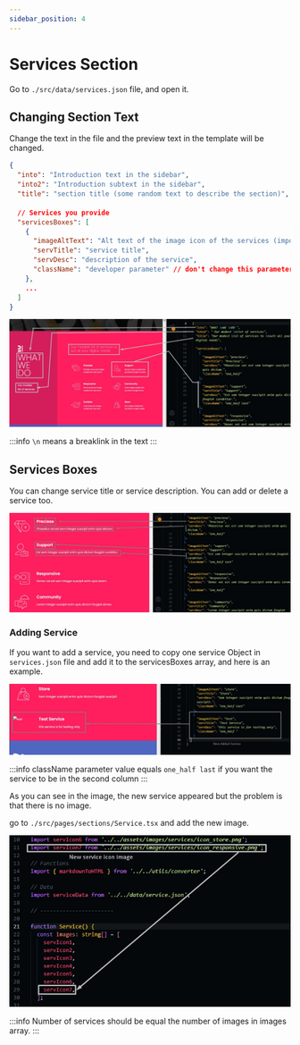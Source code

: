 ```yaml
---
sidebar_position: 4
---
```


# Services Section

Go to `./src/data/services.json` file, and open it.

## Changing Section Text

Change the text in the file and the preview text in the template will be changed.

```json
{
  "into": "Introduction text in the sidebar",
  "into2": "Introduction subtext in the sidebar",
  "title": "section title (some random text to describe the section)",

  // Services you provide
  "servicesBoxes": [
    {
      "imageAltText": "Alt text of the image icon of the services (important in SEO)",
      "servTitle": "service title",
      "servDesc": "description of the service",
      "className": "developer parameter" // don't change this parameter
    },
    ...
  ]
}
```

![services](./img/services/edit-services.jpg)

:::info
`\n` means a breaklink in the text
:::

## Services Boxes

You can change service title or service description.
You can add or delete a service too.

![services](./img/services//edit-service-box.jpg)

### Adding Service

If you want to add a service, you need to copy one service Object in `services.json` file and add it to the servicesBoxes array, and here is an example.

![services](./img/services/add-service.jpg)

:::info
className parameter value equals `one_half last` if you want the service to be in the second column
:::

As you can see in the image, the new service appeared but the problem is that there is no image.

go to `./src/pages/sections/Service.tsx` and add the new image.

![services](./img/services/add-service-1.jpg)

:::info
Number of services should be equal the number of images in images array.
:::

